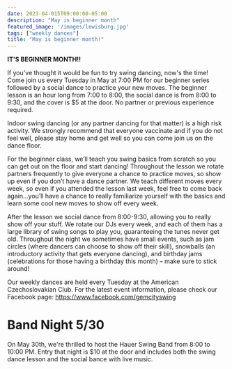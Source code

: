 ```yaml
---
date: 2023-04-015T09:00:00-05:00
description: "May is beginner month"
featured_image: '/images/lewisburg.jpg'
tags: ["weekly dances"]
title: "May is beginner month!"
---
```

**IT'S BEGINNER MONTH!!**

If you've thought it would be fun to try swing dancing, now's the time! Come join us every Tuesday in May at 7:00 PM for our beginner series followed by a social dance to practice your new moves. The beginner lesson is an hour long from 7:00 to 8:00, the social dance is from 8:00 to 9:30, and the cover is $5 at the door. No partner or previous experience required.

Indoor swing dancing (or any partner dancing for that matter) is a high risk activity. We strongly recommend that everyone vaccinate and if you do not feel well, please stay home and get well so you can come join us on the dance floor.

For the beginner class, we’ll teach you swing basics from scratch so you can get out on the floor and start dancing! Throughout the lesson we rotate partners frequently to give everyone a chance to practice moves, so show up even if you don’t have a dance partner. We teach different moves every week, so even if you attended the lesson last week, feel free to come back again…you’ll have a chance to really familiarize yourself with the basics and learn some cool new moves to show off every week.

After the lesson we social dance from 8:00-9:30, allowing you to really show off your stuff. We rotate our DJs every week, and each of them has a large library of swing songs to play you, guaranteeing the tunes never get old. Throughout the night we sometimes have small events, such as jam circles (where dancers can choose to show off their skill), snowballs (an introductory activity that gets everyone dancing), and birthday jams (celebrations for those having a birthday this month) – make sure to stick around!

Our weekly dances are held every Tuesday at the American Czechoslovakian Club. For the latest event information, please check our Facebook page: https://www.facebook.com/gemcityswing

# Band Night 5/30

On May 30th, we're thrilled to host the Hauer Swing Band from 8:00 to 10:00 PM. Entry that night is $10 at the door and includes both the swing dance lesson and the social bance with live music.
